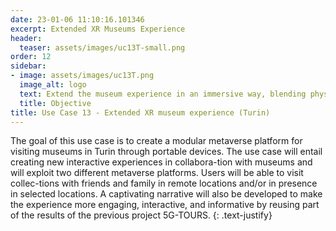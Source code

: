 ```yaml
---
date: 23-01-06 11:10:16.101346
excerpt: Extended XR Museums Experience
header:
  teaser: assets/images/uc13T-small.png
order: 12
sidebar:
- image: assets/images/uc13T.png
  image_alt: logo
  text: Extend the museum experience in an immersive way, blending physical and virtual elements to create a unique, interactive experience for visitors.
  title: Objective
title: Use Case 13 - Extended XR museum experience (Turin)
---
```


The goal of this use case is to create a modular metaverse platform for visiting museums in Turin through portable devices. The use case will entail creating new interactive experiences in 	collabora-tion with museums and will exploit two different metaverse platforms. Users will be able to 	visit collec-tions with friends and family in remote locations and/or in presence in selected locations. A captivating narrative will also be developed to make the experience more engaging, interactive, and informative by reusing part of the results of the previous project 5G-TOURS.
{: .text-justify}
